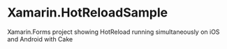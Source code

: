 # Xamarin.HotReloadSample
Xamarin.Forms project showing HotReload running simultaneously on iOS and Android with Cake
